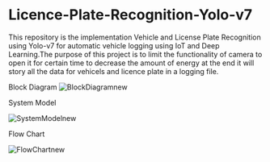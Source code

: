 # Licence-Plate-Recognition-Yolo-v7
This repository is the implementation Vehicle and License Plate Recognition using Yolo-v7 for automatic vehicle logging using IoT and Deep Learning.The purpose of this project is to limit the functionality of camera to open it for certain time to decrease the amount of energy at the end it will story all the data for vehicels and licence plate in a logging file.

Block Diagram 
![BlockDiagramnew](https://github.com/SyedSybtain/Vehicle-and-Licence-Plate-Recognition-Yolo-v7/assets/115772979/af0d5dd1-82dd-42cf-84e0-a3e9f1a432a1)


System Model

![SystemModelnew](https://github.com/SyedSybtain/Vehicle-and-Licence-Plate-Recognition-Yolo-v7/assets/115772979/f6b24650-ed3f-49d7-82bd-d11901dc9e84)


Flow Chart 

![FlowChartnew](https://github.com/SyedSybtain/Vehicle-and-Licence-Plate-Recognition-Yolo-v7/assets/115772979/eacc49e0-74de-4ce1-bc31-155c4060db81)


